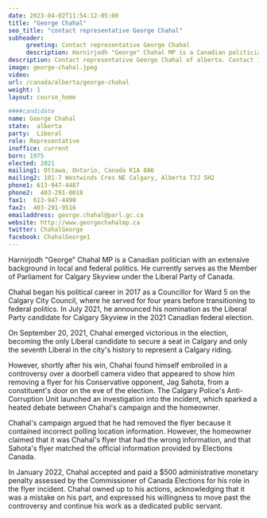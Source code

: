 ```yaml
---
date: 2023-04-02T11:54:12-05:00
title: "George Chahal"
seo_title: "contact representative George Chahal"
subheader:
     greeting: Contact representative George Chahal
     description: Harnirjodh "George" Chahal MP is a Canadian politician with an extensive background in local and federal politics.
description: Contact representative George Chahal of alberta. Contact information for George Chahal includes email address, phone number, and mailing address.
image: george-chahal.jpeg
video:
url: /canada/alberta/george-chahal
weight: 1
layout: course_home

####candidate
name: George Chahal
state:	alberta
party:	Liberal
role: Representative
inoffice: current
born: 1975
elected: 2021
mailing1: Ottawa, Ontario, Canada K1A 0A6
mailing2: 101-7 Westwinds Cres NE Calgary, Alberta T3J 5H2
phone1:	613-947-4487
phone2:  403-291-0018
fax1:  613-947-4490
fax2:  403-291-9516
emailaddress: george.chahal@parl.gc.ca
website: http://www.georgechahalmp.ca
twitter: ChahalGeorge
facebook: ChahalGeorge1
---
```


Harnirjodh "George" Chahal MP is a Canadian politician with an extensive background in local and federal politics. He currently serves as the Member of Parliament for Calgary Skyview under the Liberal Party of Canada.

Chahal began his political career in 2017 as a Councillor for Ward 5 on the Calgary City Council, where he served for four years before transitioning to federal politics. In July 2021, he announced his nomination as the Liberal Party candidate for Calgary Skyview in the 2021 Canadian federal election.

On September 20, 2021, Chahal emerged victorious in the election, becoming the only Liberal candidate to secure a seat in Calgary and only the seventh Liberal in the city's history to represent a Calgary riding.

However, shortly after his win, Chahal found himself embroiled in a controversy over a doorbell camera video that appeared to show him removing a flyer for his Conservative opponent, Jag Sahota, from a constituent's door on the eve of the election. The Calgary Police's Anti-Corruption Unit launched an investigation into the incident, which sparked a heated debate between Chahal's campaign and the homeowner.

Chahal's campaign argued that he had removed the flyer because it contained incorrect polling location information. However, the homeowner claimed that it was Chahal's flyer that had the wrong information, and that Sahota's flyer matched the official information provided by Elections Canada.

In January 2022, Chahal accepted and paid a $500 administrative monetary penalty assessed by the Commissioner of Canada Elections for his role in the flyer incident. Chahal owned up to his actions, acknowledging that it was a mistake on his part, and expressed his willingness to move past the controversy and continue his work as a dedicated public servant.
